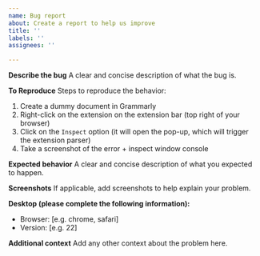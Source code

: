 ```yaml
---
name: Bug report
about: Create a report to help us improve
title: ''
labels: ''
assignees: ''

---
```


**Describe the bug**
A clear and concise description of what the bug is.

**To Reproduce**
Steps to reproduce the behavior:
1. Create a dummy document in Grammarly
2. Right-click on the extension on the extension bar (top right of your browser)
3. Click on the `Inspect` option (it will open the pop-up, which will trigger the extension parser)
3. Take a screenshot of the error + inspect window console

**Expected behavior**
A clear and concise description of what you expected to happen.

**Screenshots**
If applicable, add screenshots to help explain your problem.

**Desktop (please complete the following information):**
 - Browser: [e.g. chrome, safari]
 - Version: [e.g. 22]

**Additional context**
Add any other context about the problem here.
